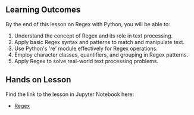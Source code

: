 <!-- # Lesson: Regex -->
## Learning Outcomes

By the end of this lesson on Regex with Python, you will be able to:

1. Understand the concept of Regex and its role in text processing.
2. Apply basic Regex syntax and patterns to match and manipulate text.
3. Use Python's 're' module effectively for Regex operations.
4. Employ character classes, quantifiers, and grouping in Regex patterns.
5. Apply Regex to solve real-world text processing problems.

## Hands on Lesson

Find the link to the lesson in Jupyter Notebook here:

- [Regex](https://github.com/data-bootcamp-v4/lessons/blob/main/1_intro_to_python/1.8_regex.ipynb)
